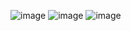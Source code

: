 ![image](https://github.com/DingMouRen/AnnularMenuView/raw/master/screenshot/demo1.gif)
![image](https://github.com/DingMouRen/AnnularMenuView/raw/master/screenshot/demo2.gif)
![image](https://github.com/DingMouRen/AnnularMenuView/raw/master/screenshot/demo3.gif)